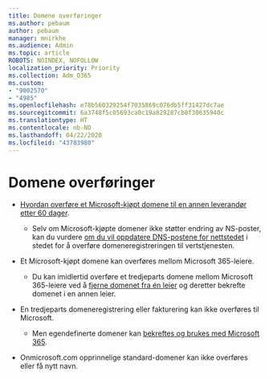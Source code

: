 ```yaml
---
title: Domene overføringer
ms.author: pebaum
author: pebaum
manager: mnirkhe
ms.audience: Admin
ms.topic: article
ROBOTS: NOINDEX, NOFOLLOW
localization_priority: Priority
ms.collection: Adm_O365
ms.custom:
- "9002570"
- "4985"
ms.openlocfilehash: e78b560329254f7035869c076db5ff31427dc7ae
ms.sourcegitcommit: 6a3748f5c05693ca0c19a829287cb8f30635940c
ms.translationtype: HT
ms.contentlocale: nb-NO
ms.lasthandoff: 04/22/2020
ms.locfileid: "43783980"
---
```

# <a name="domain-transfers"></a>Domene overføringer

- [Hvordan overføre et Microsoft-kjøpt domene til en annen leverandør etter 60 dager](https://docs.microsoft.com/microsoft-365/admin/setup/domains-faq?view=o365-worldwide#can-i-transfer-a-domain-i-purchased-from-microsoft-to-another-provider).

    - Selv om Microsoft-kjøpte domener ikke støtter endring av NS-poster, kan du vurdere [om du vil oppdatere DNS-postene for nettstedet](https://docs.microsoft.com/microsoft-365/admin/dns/update-dns-records-to-retain-current-hosting-provider?view=o365-worldwide) i stedet for å overføre domeneregistreringen til vertstjenesten.

- Et Microsoft-kjøpt domene kan overføres mellom Microsoft 365-leiere. 

    - Du kan imidlertid overføre et tredjeparts domene mellom Microsoft 365-leiere ved å [fjerne domenet fra én leier](https://docs.microsoft.com/microsoft-365/admin/get-help-with-domains/remove-a-domain?view=o365-worldwide) og deretter bekrefte domenet i en annen leier.

- En tredjeparts domeneregistrering eller fakturering kan ikke overføres til Microsoft.

    - Men egendefinerte domener kan  [bekreftes og brukes med Microsoft 365](https://docs.microsoft.com/microsoft-365/admin/setup/add-domain?view=o365-worldwide).

- Onmicrosoft.com opprinnelige standard-domener kan ikke overføres eller få nytt navn.
